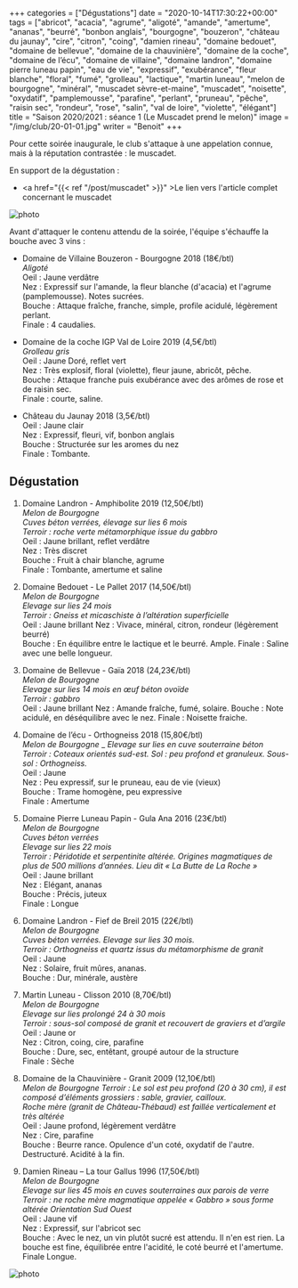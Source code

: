 +++
categories = ["Dégustations"]
date = "2020-10-14T17:30:22+00:00"
tags = ["abricot", "acacia", "agrume", "aligoté", "amande", "amertume", "ananas", "beurré", "bonbon anglais", "bourgogne", "bouzeron", "château du jaunay", "cire", "citron", "coing", "damien rineau", "domaine bedouet", "domaine de bellevue", "domaine de la chauvinière", "domaine de la coche", "domaine de l’écu", "domaine de villaine", "domaine landron", "domaine pierre luneau papin", "eau de vie", "expressif", "exubérance", "fleur blanche", "floral", "fumé", "grolleau", "lactique", "martin luneau", "melon de bourgogne", "minéral", "muscadet sèvre-et-maine", "muscadet", "noisette", "oxydatif", "pamplemousse", "parafine", "perlant", "pruneau", "pêche", "raisin sec", "rondeur", "rose", "salin", "val de loire", "violette", "élégant"] 
title = "Saison 2020/2021 : séance 1 (Le Muscadet prend le melon)"
image = "/img/club/20-01-01.jpg"
writer = "Benoit"
+++

Pour cette soirée inaugurale, le club s'attaque à une appelation connue, mais à la réputation contrastée : le muscadet.

En support de la dégustation :  
* <a href="{{< ref "/post/muscadet" >}}" >Le lien vers l'article complet concernant le muscadet</a>

![photo][2]

Avant d'attaquer le contenu attendu de la soirée, l'équipe s'échauffe la bouche avec 3 vins :

* Domaine de Villaine Bouzeron - Bourgogne 2018 (18€/btl)  
_Aligoté_  
Oeil : Jaune verdâtre  
Nez : Expressif sur l'amande, la fleur blanche (d'acacia) et l'agrume (pamplemousse). Notes sucrées.  
Bouche : Attaque fraîche, franche, simple, profile acidulé, légèrement perlant.  
Finale : 4 caudalies.

* Domaine de la coche IGP Val de Loire 2019 (4,5€/btl) <i class="fa fa-plus-circle"></i> <i class="fa fa-plus-circle"></i>  
_Grolleau gris_  
Oeil : Jaune Doré, reflet vert  
Nez : Très explosif, floral (violette), fleur jaune, abricôt, pêche.  
Bouche : Attaque franche puis exubérance avec des arômes de rose et de raisin sec.  
Finale : courte, saline.

* Château du Jaunay 2018 (3,5€/btl)  
Oeil : Jaune clair  
Nez : Expressif, fleuri, vif, bonbon anglais  
Bouche : Structurée sur les aromes du nez  
Finale : Tombante.

## Dégustation

1. Domaine Landron - Amphibolite 2019 (12,50€/btl)  
_Melon de Bourgogne_  
_Cuves béton verrées, élevage sur lies 6 mois_  
_Terroir : roche verte métamorphique issue du gabbro_  
Oeil : Jaune brillant, reflet verdâtre  
Nez : Très discret  
Bouche : Fruit à chair blanche, agrume  
Finale : Tombante, amertume et saline  

2. Domaine Bedouet - Le Pallet 2017 (14,50€/btl)  
_Melon de Bourgogne_  
_Elevage sur lies 24 mois_  
_Terroir : Gneiss et micaschiste à l’altération superficielle_  
Oeil : Jaune brillant
Nez : Vivace, minéral, citron, rondeur (légèrement beurré)  
Bouche : En équilibre entre le lactique et le beurré. Ample.
Finale : Saline avec une belle longueur.

3. Domaine de Bellevue - Gaïa 2018 (24,23€/btl)  
_Melon de Bourgogne_  
_Elevage sur lies 14 mois en œuf béton ovoïde_  
_Terroir : gabbro_  
Oeil : Jaune brillant
Nez : Amande fraîche, fumé, solaire.
Bouche : Note acidulé, en déséquilibre avec le nez.
Finale : Noisette fraiche.

4. Domaine de l’écu - Orthogneiss 2018 (15,80€/btl)  
_Melon de Bourgogne_  _
_Elevage sur lies en cuve souterraine béton_  
_Terroir : Coteaux orientés sud-est. Sol : peu profond et granuleux. Sous-sol : Orthogneiss._  
Oeil : Jaune  
Nez : Peu expressif, sur le pruneau, eau de vie (vieux)  
Bouche : Trame homogène, peu expressive  
Finale : Amertume

5. Domaine Pierre Luneau Papin - Gula Ana 2016 (23€/btl)  
_Melon de Bourgogne_  
_Cuves béton verrées_  
_Elevage sur lies 22 mois_  
_Terroir : Péridotide et serpentinite altérée. Origines magmatiques de plus de 500 millions d’années. Lieu dit « La Butte de La Roche »_  
Oeil : Jaune brillant  
Nez : Elégant, ananas  
Bouche : Précis, juteux  
Finale : Longue

6. Domaine Landron - Fief de Breil 2015 (22€/btl)  
_Melon de Bourgogne_  
_Cuves béton verrées. Elevage sur lies 30 mois._  
_Terroir : Orthogneiss et quartz issus du métamorphisme de granit_  
Oeil : Jaune  
Nez : Solaire, fruit mûres, ananas.  
Bouche : Dur, minérale, austère

7. Martin Luneau - Clisson 2010 (8,70€/btl)  
_Melon de Bourgogne_  
_Elevage sur lies prolongé 24 à 30 mois_  
_Terroir : sous-sol  composé de granit et recouvert de graviers et d’argile_  
Oeil : Jaune or  
Nez : Citron, coing, cire, parafine  
Bouche : Dure, sec, entêtant, groupé autour de la structure  
Finale : Sèche

8. Domaine de la Chauvinière - Granit 2009 (12,10€/btl)  
_Melon de Bourgogne_
_Terroir : Le sol est peu profond (20 à 30 cm), il est composé d’éléments grossiers : sable, gravier, cailloux._  
_Roche mère (granit de Château-Thébaud) est faillée verticalement et très altérée_  
Oeil : Jaune profond, légèrement verdâtre  
Nez : Cire, parafine  
Bouche : Beurre rance. Opulence d'un coté, oxydatif de l'autre. Destructuré. Acidité à la fin.

9. Damien Rineau – La tour Gallus 1996 (17,50€/btl)  
_Melon de Bourgogne_  
_Elevage sur lies 45 mois en cuves souterraines aux parois de verre_  
_Terroir : ne roche mère magmatique appelée « Gabbro » sous forme altérée Orientation Sud Ouest_  
Oeil : Jaune vif  
Nez : Expressif, sur l'abricot sec  
Bouche : Avec le nez, un vin plutôt sucré est attendu. Il n'en est rien. La bouche est fine, équilibrée entre l'acidité, le coté beurré et l'amertume.  
Finale Longue.

![photo][1]

[1]: /img/club/20-01-01.jpg
[2]: /img/club/20-01-02.jpg
